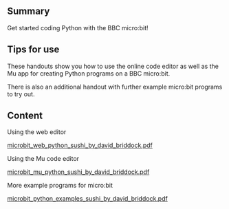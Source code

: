 ## Summary

 Get started coding Python with the BBC micro:bit\!



## Tips for use

These handouts show you how to use the online code editor as well as the
Mu app for creating Python programs on a BBC micro:bit.

There is also an additional handout with further example micro:bit
programs to try out.

## Content

Using the web editor

[microbit_web_python_sushi_by_david_briddock.pdf](../files/microbit_web_python_sushi_by_david_briddock.pdf)

Using the Mu code editor

[microbit_mu_python_sushi_by_david_briddock.pdf](../files/microbit_mu_python_sushi_by_david_briddock.pdf)

More example programs for micro:bit

[microbit_python_examples_sushi_by_david_briddock.pdf](../files/microbit_python_examples_sushi_by_david_briddock.pdf)

